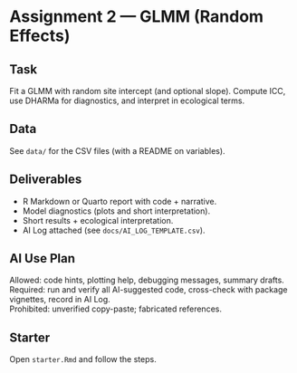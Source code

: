 # Assignment 2 — GLMM (Random Effects)

## Task
Fit a GLMM with random site intercept (and optional slope). Compute ICC, use DHARMa for diagnostics, and interpret in ecological terms.

## Data
See `data/` for the CSV files (with a README on variables).

## Deliverables
- R Markdown or Quarto report with code + narrative.
- Model diagnostics (plots and short interpretation).
- Short results + ecological interpretation.
- AI Log attached (see `docs/AI_LOG_TEMPLATE.csv`).

## AI Use Plan
Allowed: code hints, plotting help, debugging messages, summary drafts.  
Required: run and verify all AI-suggested code, cross-check with package vignettes, record in AI Log.  
Prohibited: unverified copy-paste; fabricated references.

## Starter
Open `starter.Rmd` and follow the steps.
